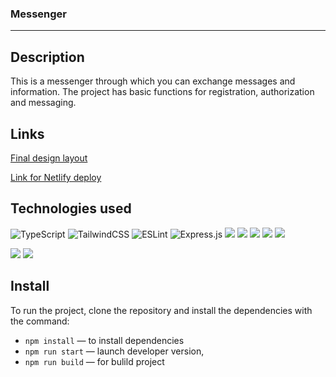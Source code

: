 ### Messenger
---

## Description

This is a messenger through which you can exchange messages and information. The project has basic functions for registration, authorization and messaging.

## Links

[Final design layout](https://www.figma.com/file/csZQv144HAIIvmP4Q9CiVB/Chat_external_link-(Copy)?node-id=1%3A498&t=ahgR49tuID51WlxH-0) 


[Link for Netlify deploy](https://6427549a6d2b5e00095d6182--famous-monstera-783f00.netlify.app/)

## Technologies used
![TypeScript](https://img.shields.io/badge/typescript-%23007ACC.svg?style=for-the-badge&logo=typescript&logoColor=white)
![TailwindCSS](https://img.shields.io/badge/tailwindcss-%2338B2AC.svg?style=for-the-badge&logo=tailwind-css&logoColor=white)
![ESLint](https://img.shields.io/badge/ESLint-4B3263?style=for-the-badge&logo=eslint&logoColor=white)
![Express.js](https://img.shields.io/badge/express.js-%23404d59.svg?style=for-the-badge&logo=express&logoColor=%2361DAFB)
<img src="https://img.shields.io/badge/postcss-8.4-brightgreen" />
<img src="https://img.shields.io/badge/Handlebars-4.7-blue" />
<img src="https://img.shields.io/badge/nanoId-3-pink" />
<img src="https://img.shields.io/badge/Webpack-5.7-green" />
<img src="https://img.shields.io/badge/Docker-latest-brightgreen" />

<img src="https://img.shields.io/badge/Mocha-chai%2Fsinon-a38068" />
<img src="https://img.shields.io/badge/husky-8-lightgrey" />



## Install

To run the project, clone the repository and install the dependencies with the command:

- `npm install` — to install dependencies
- `npm run start` — launch developer version,
- `npm run build` — for bulild project
